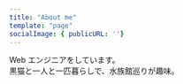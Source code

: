 ```yaml
---
title: "About me"
template: "page"
socialImage: { publicURL: ''}
---
```


Web エンジニアをしています。  
黒猫と一人と一匹暮らしで、水族館巡りが趣味。
